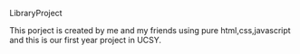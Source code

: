 LibraryProject 

This porject is created by me and  my friends using pure html,css,javascript and this is our first year project in UCSY.
